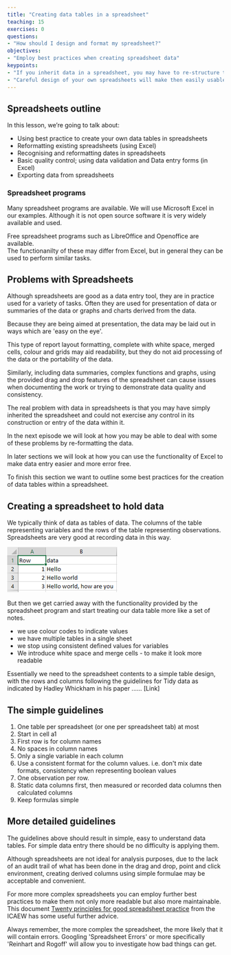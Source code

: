 ```yaml
---
title: "Creating data tables in a spreadsheet"
teaching: 15
exercises: 0
questions:
- "How should I design and format my spreadsheet?"
objectives:
- "Employ best practices when creating spreadsheet data"
keypoints:
- "If you inherit data in a spreadsheet, you may have to re-structure the data to make it usable and/or consistent "
- "Careful design of your own spreadsheets will make then easily usable and portable to other systems"
---
```



## Spreadsheets outline

In this lesson, we’re going to talk about:

- Using best practice to create your own data tables in spreadsheets 
- Reformatting existing spreadsheets (using Excel)
- Recognising and reformatting dates in spreadsheets
- Basic quality control; using data validation and Data entry forms (in Excel)
- Exporting data from spreadsheets

### Spreadsheet programs

Many spreadsheet programs are available. We will use Microsoft Excel in our examples. 
Although it is not open source software it is very widely available and used.

Free spreadsheet programs such as LibreOffice and Openoffice are available.  
The functionanilty of these may differ from Excel, but in general they can be used to perform similar tasks.


## Problems with Spreadsheets

Although spreadsheets are good as a data entry tool, they are in practice used for a variety of tasks.
Often they are used for presentation of data or summaries of the data or graphs and charts derived from the data.

Because they are being aimed at presentation, the data may be laid out in ways which are 'easy on the eye'.

This type of report layout formatting, complete with white space, merged cells, colour and grids may aid 
readability, but they do not aid processing of the data or the portability of the data.

Similarly, including data summaries, complex functions and graphs, using the provided drag and drop features of 
the spreadsheet can cause issues when documenting the work or trying to demonstrate data quality and consistency.

The real problem with data in spreadsheets is that you may have simply inherited the spreadsheet and could 
not exercise any control in its construction or entry of the data within it.

In the next episode we will look at how you may be able to deal with some of these problems by re-formatting the data. 

In later sections we will look at how you can use the functionality of Excel to make data entry easier and more error free.

To finish this section we want to outline some best practices for the creation of data tables within a spreadsheet.



## Creating a spreadsheet to hold data

We typically think of data as tables of data. The columns of the table representing variables and the rows 
of the table representing observations. Spreadsheets are very good at recording data in this way.

![simple_spreadsheet](../fig/spreadsheet_simple_data_01.png)

But then we get carried away with the functionality provided by the spreadsheet program and start treating our 
data table more like a set of notes.

* we use colour codes to indicate values
* we have multiple tables in a single sheet
* we stop using consistent defined values for variables
* We introduce white space and merge cells - to make it look more readable

Essentially we need to the spreadsheet contents to a simple table design, with the rows and columns 
following the guidelines for Tidy data as indicated by Hadley Whickham in his paper ......  [Link]


## The simple guidelines

1. One table per spreadsheet (or one per spreadsheet tab) at most
2. Start in cell a1
3. First row is for column names
4. No spaces in column names
5. Only a single variable in each column
6. Use a consistent format for the column values. i.e. don't mix date formats, consistency when representing boolean values
7. One observation per row.
8. Static data columns first, then measured or recorded data columns then calculated columns
9. Keep formulas simple


## More detailed guidelines

The guidelines above should result in simple, easy to understand data tables. For simple data entry 
there should be no difficulty is applying them.

Although spreadsheets are not ideal for analysis purposes, due to the lack of an audit trail of what has been done 
in the drag and drop, point and click environment, creating derived columns using simple formulae may be acceptable
and convenient. 

For more more complex spreadsheets you can employ further best practices to make them not only more readable but also 
more maintainable. This document [Twenty principles for good spreadsheet practice](http://www.icaew.com/~/media/corporate/files/technical/information%20technology/excel%20community/166%20twenty%20principles%20for%20good%20spreadsheet%20practice.ashx)
from the ICAEW has some useful further advice.

Always remember, the more complex the spreadsheet, the more likely that it will contain errors. 
Googling 'Spreadsheet Errors' or more specifically 'Reinhart and Rogoff' will allow you to investigate how bad things can get.
